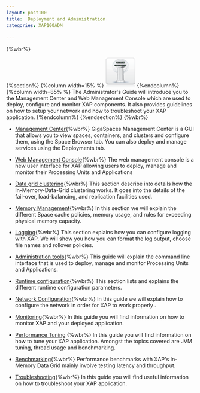 ```yaml
---
layout: post100
title:  Deployment and Administration
categories: XAP100ADM

---
```


{%wbr%}

{%section%}
{%column width=15% %}
<img src="/attachment_files/subject/MonitoringAndManagement.png" width="80" height="80">
{%endcolumn%}
{%column width=85% %}
The Administrator's Guide will introduce you to the Management Center and Web Management Console which are used to deploy, configure and monitor XAP components. It also provides guidelines on how to setup your network and how to troubleshoot your XAP application.
{%endcolumn%}
{%endsection%}
{%wbr%}

- [Management Center](./gigaspaces-management-center.html){%wbr%}
GigaSpaces Management Center is a GUI that allows you to view spaces, containers, and clusters and configure them, using the Space Browser tab. You can also deploy and manage services using the Deployments tab.

- [Web Management Console](./web-management-console.html){%wbr%}
The web management console is a new user interface for XAP allowing users to deploy, manage and monitor their Processing Units and Applications

- [Data grid clustering](./data-grid-clustering.html){%wbr%}
This section describe into details how the In-Memory-Data-Grid clustering works. It goes into the details of the fail-over, load-balancing, and replication facilities used.

- [Memory Management](./memory-management-overview.html){%wbr%}
In this section we will explain the different Space cache policies, memory usage, and rules for exceeding physical memory capacity.

- [Logging](./logging-overview.html){%wbr%}
This section explains how you can configure logging with XAP. We will show you how you can format the log output, choose file names and rollover policies.

- [Administration tools](./administration-tools.html){%wbr%}
This guide will explain the command line interface that is used to deploy, manage and monitor Processing Units and Applications.

- [Runtime configuration](./runtime-configuration.html){%wbr%}
This section lists and explains the different runtime configuration parameters.

- [Network Configuration](./network.html){%wbr%}
In this guide we will explain how to configure the network in order for XAP to work properly .

- [Monitoring](./monitoring.html){%wbr%}
In this guide you will find information on how to monitor XAP and your deployed application.

- [Performance Tuning](./tuning.html) {%wbr%}
In this guide you will find information on how to tune your XAP application. Amongst the topics covered are JVM tuning, thread usage and benchmarking.

- [Benchmarking](./benchmarking.html){%wbr%}
Performance benchmarks with XAP's In-Memory Data Grid mainly involve testing latency and throughput.

- [Troubleshooting](./troubleshooting.html){%wbr%}
In this guide you will find useful information on how to troubleshoot your XAP application.




